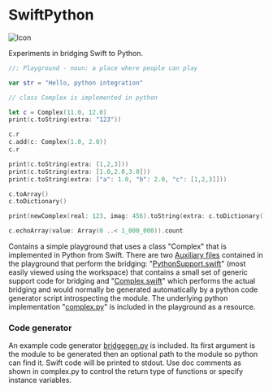# SwiftPython

![Icon](http://johnholdsworth.com/python_swift.png)

Experiments in bridging Swift to Python.

```Swift
//: Playground - noun: a place where people can play

var str = "Hello, python integration"

// class Complex is implemented in python

let c = Complex(11.0, 12.0)
print(c.toString(extra: "123"))

c.r
c.add(c: Complex(1.0, 2.0))
c.r

print(c.toString(extra: [1,2,3]))
print(c.toString(extra: [1.0,2.0,3.0]))
print(c.toString(extra: ["a": 1.0, "b": 2.0, "c": [1,2,3]]))

c.toArray()
c.toDictionary()

print(newComplex(real: 123, imag: 456).toString(extra: c.toDictionary()))

c.echoArray(value: Array(0 ..< 1_000_000)).count
```

Contains a simple playground that uses a class "Complex" that is implemented in Python
from Swift. There are two [Auxiliary files](http://help.apple.com/xcode/mac/8.0/#/devfa5bea3af)
 contained in the playground that perform the bridging:
"[PythonSupport.swift](SwiftPython.playground/Sources/PythonSupport.swift)" (most easily
viewed using the workspace) that contains a small set of generic support code for bridging and
"[Complex.swift](SwiftPython.playground/Sources/Complex.swift)" which performs the actual
bridging and would normally  be generated automatically by a python code generator script introspecting the
module. The underlying python implementation "[complex.py](SwiftPython.playground/Resources/complex.py)"
is included in the playground as a resource.

### Code generator

An example code generator [bridgegen.py](bridgegen.py) is included. Its first argument
is the module to be generated then an optional path to the module so python can find it.
Swift code will be printed to stdout. Use doc comments as shown in complex.py to control
the return type of functions or specify instance variables.
